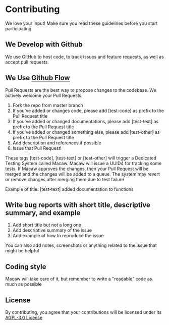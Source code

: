 # Contributing
We love your input! Make sure you read these guidelines before you start participating.

## We Develop with Github
We use GitHub to host code, to track issues and feature requests, as well as accept pull requests.

## We Use [Github Flow](https://guides.github.com/introduction/flow/index.html)
Pull Requests are the best way to propose changes to the codebase. We actively welcome your Pull Requests:

1. Fork the repo from master branch
2. If you've added or changes code, please add [test-code] as prefix to the Pull Request title
3. If you've added or changed documentations, please add [test-text] as prefix to the Pull Request title
4. If you've added or changed something else, please add [test-other] as prefix to the Pull Request title
5. Add description and references if possible
6. Issue that Pull Request!

These tags [test-code], [test-text] or [test-other] will trigger a Dedicated Testing System called Macaw. Macaw will issue a UUID4 for tracking some tests. If Macaw approves the changes, then your Pull Request will be merged and the changes will be added to a queue. The system may revert or remove changes after merging them due to test failure

Example of title: [test-text] added documentation to functions

## Write bug reports with short title, descriptive summary, and example
1. Add short title but not a long one
2. Add descriptive summary of the issue
3. Add example of how to reproduce the issue

You can also add notes, screenshots or anything related to the issue that might be helpful

## Coding style
Macaw will take care of it, but remember to write a "readable" code as much as possible

## License
By contributing, you agree that your contributions will be licensed under its [AGPL-3.0 License](https://github.com/qeeqbox/url-sandbox/blob/master/LICENSE)
